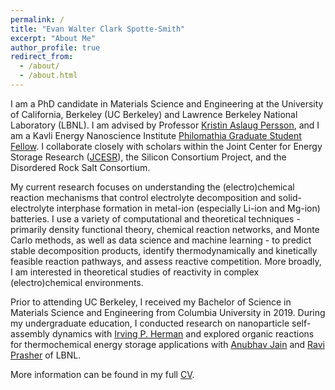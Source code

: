 ```yaml
---
permalink: /
title: "Evan Walter Clark Spotte-Smith"
excerpt: "About Me"
author_profile: true
redirect_from: 
  - /about/
  - /about.html
---
```


I am a PhD candidate in Materials Science and Engineering at the University of California, Berkeley (UC Berkeley)
and Lawrence Berkeley National Laboratory (LBNL). I am advised by Professor [Kristin Aslaug Persson](https://perssongroup.lbl.gov),
and I am a Kavli Energy Nanoscience Institute [Philomathia Graduate Student Fellow](https://kavli.berkeley.edu/evan-walter-clark-spotte-smith).
I collaborate closely with scholars within the Joint Center for Energy Storage Research ([JCESR](https://www.jcesr.org/)), the Silicon Consortium Project,
and the Disordered Rock Salt Consortium.

My current research focuses on understanding the (electro)chemical reaction mechanisms that control
electrolyte decomposition and solid-electrolyte interphase formation in metal-ion (especially Li-ion and Mg-ion) batteries.
I use a variety of computational and theoretical techniques - primarily density functional theory, chemical reaction networks,
and Monte Carlo methods, as well as data science and machine learning - to predict stable decomposition products, identify
thermodynamically and kinetically feasible reaction pathways, and assess reactive competition. More broadly, I am interested
in theoretical studies of reactivity in complex (electro)chemical environments. 

Prior to attending UC Berkeley, I received my Bachelor of Science in Materials Science and Engineering from Columbia University
in 2019. During my undergraduate education, I conducted research on nanoparticle self-assembly dynamics with
[Irving P. Herman](http://www.columbia.edu/~iph1/index.html) and explored organic reactions for thermochemical energy
storage applications with [Anubhav Jain](https://hackingmaterials.lbl.gov/) and [Ravi Prasher](https://thermalenergy.lbl.gov/)
of LBNL.

More information can be found in my full [CV](files/evan_spotte-smith_cv.pdf).